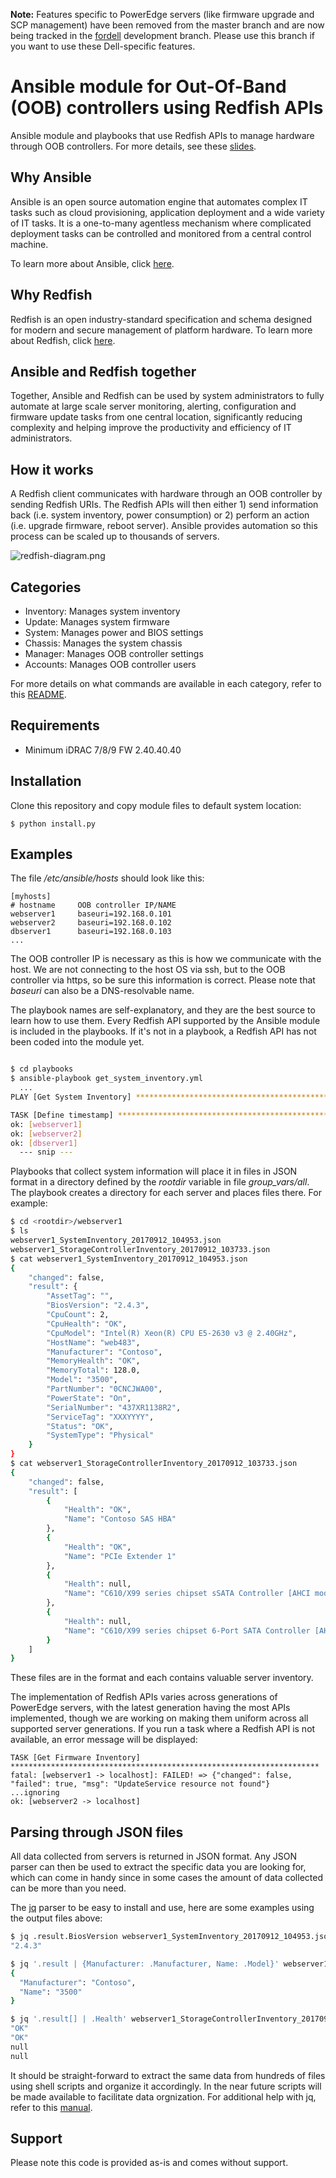 **Note:** Features specific to PowerEdge servers (like firmware upgrade and SCP management) have been removed from the master branch and are now being tracked in the [fordell](https://github.com/dell/idrac-ansible-module/tree/fordell) development branch. Please use this branch if you want to use these Dell-specific features.

# Ansible module for Out-Of-Band (OOB) controllers using Redfish APIs

Ansible module and playbooks that use Redfish APIs to manage hardware through OOB controllers. For more details, see these [slides](https://www.slideshare.net/JoseDeLaRosa7/automated-outofband-management-with-ansible-and-redfish).

## Why Ansible

Ansible is an open source automation engine that automates complex IT tasks such as cloud provisioning, application deployment and a wide variety of IT tasks. It is a one-to-many agentless mechanism where complicated deployment tasks can be controlled and monitored from a central control machine.

To learn more about Ansible, click [here](http://docs.ansible.com/).

## Why Redfish

Redfish is an open industry-standard specification and schema designed for modern and secure management of platform hardware. To learn more about Redfish, click [here](https://www.dmtf.org/standards/redfish).

## Ansible and Redfish together

Together, Ansible and Redfish can be used by system administrators to fully automate at large scale server monitoring, alerting, configuration and firmware update tasks from one central location, significantly reducing complexity and helping improve the productivity and efficiency of IT administrators.

## How it works

A Redfish client communicates with hardware through an OOB controller by sending Redfish URIs. The Redfish APIs will then either 1) send information back (i.e. system inventory, power consumption) or 2) perform an action (i.e. upgrade firmware, reboot server). Ansible provides automation so this process can be scaled up to thousands of servers.

![redfish-diagram.png](redfish-diagram.png)

## Categories

  - Inventory: Manages system inventory
  - Update: Manages system firmware
  - System: Manages power and BIOS settings
  - Chassis: Manages the system chassis
  - Manager: Manages OOB controller settings
  - Accounts: Manages OOB controller users

For more details on what commands are available in each category, refer to this [README](playbooks).

## Requirements

  - Minimum iDRAC 7/8/9 FW 2.40.40.40

## Installation

Clone this repository and copy module files to default system location:

```
$ python install.py
```

## Examples

The file */etc/ansible/hosts* should look like this:

```
[myhosts]
# hostname     OOB controller IP/NAME
webserver1     baseuri=192.168.0.101
webserver2     baseuri=192.168.0.102
dbserver1      baseuri=192.168.0.103
...
```

The OOB controller IP is necessary as this is how we communicate with the host. We are not connecting to the host OS via ssh, but to the OOB controller via https, so be sure this information is correct. Please note that *baseuri* can also be a DNS-resolvable name.

The playbook names are self-explanatory, and they are the best source to learn how to use them. Every Redfish API supported by the Ansible module is included in the playbooks. If it's not in a playbook, a Redfish API has not been coded into the module yet.

```bash

$ cd playbooks
$ ansible-playbook get_system_inventory.yml
  ...
PLAY [Get System Inventory] ****************************************************

TASK [Define timestamp] ********************************************************
ok: [webserver1]
ok: [webserver2]
ok: [dbserver1]
  --- snip ---
```

Playbooks that collect system information will place it in files in JSON format in a directory defined by the *rootdir* variable in file *group_vars/all*. The playbook creates a directory for each server and places files there. For example:

```bash
$ cd <rootdir>/webserver1
$ ls
webserver1_SystemInventory_20170912_104953.json
webserver1_StorageControllerInventory_20170912_103733.json
$ cat webserver1_SystemInventory_20170912_104953.json
{
    "changed": false,
    "result": {
        "AssetTag": "",
        "BiosVersion": "2.4.3",
        "CpuCount": 2,
        "CpuHealth": "OK",
        "CpuModel": "Intel(R) Xeon(R) CPU E5-2630 v3 @ 2.40GHz",
        "HostName": "web483",
        "Manufacturer": "Contoso",
        "MemoryHealth": "OK",
        "MemoryTotal": 128.0,
        "Model": "3500",
        "PartNumber": "0CNCJWA00",
        "PowerState": "On",
        "SerialNumber": "437XR1138R2",
        "ServiceTag": "XXXYYYY",
        "Status": "OK",
        "SystemType": "Physical"
    }
}
$ cat webserver1_StorageControllerInventory_20170912_103733.json
{
    "changed": false,
    "result": [
        {
            "Health": "OK",
            "Name": "Contoso SAS HBA"
        },
        {
            "Health": "OK",
            "Name": "PCIe Extender 1"
        },
        {
            "Health": null,
            "Name": "C610/X99 series chipset sSATA Controller [AHCI mode]"
        },
        {
            "Health": null,
            "Name": "C610/X99 series chipset 6-Port SATA Controller [AHCI mode]"
        }
    ]
}
```

These files are in the format *<host>_<timestamp>_<datatype>* and each contains valuable server inventory.

The implementation of Redfish APIs varies across generations of PowerEdge servers, with the latest generation having the most APIs implemented, though we are working on making them uniform across all supported server generations. If you run a task where a Redfish API is not available, an error message will be displayed:

```
TASK [Get Firmware Inventory] *********************************************************************
fatal: [webserver1 -> localhost]: FAILED! => {"changed": false, "failed": true, "msg": "UpdateService resource not found"}
...ignoring
ok: [webserver2 -> localhost]
```

## Parsing through JSON files

All data collected from servers is returned in JSON format. Any JSON parser can then be used to extract the specific data you are looking for, which can come in handy since in some cases the amount of data collected can be more than you need.

The [jq](https://stedolan.github.io/jq/) parser to be easy to install and use, here are some examples using the output files above:

```bash
$ jq .result.BiosVersion webserver1_SystemInventory_20170912_104953.json
"2.4.3"

$ jq '.result | {Manufacturer: .Manufacturer, Name: .Model}' webserver1_SystemInventory_20170912_104953.json
{
  "Manufacturer": "Contoso",
  "Name": "3500"
}

$ jq '.result[] | .Health' webserver1_StorageControllerInventory_20170912_103733.json
"OK"
"OK"
null
null
```

It should be straight-forward to extract the same data from hundreds of files using shell scripts and organize it accordingly. In the near future scripts will be made available to facilitate data orgnization. For additional help with jq, refer to this [manual](https://shapeshed.com/jq-json/).

## Support

Please note this code is provided as-is and comes without support.

